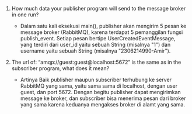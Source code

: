 1. How much data your publisher program will send to the message broker in one run?
    - Dalam satu kali eksekusi main(), publisher akan mengirim 5 pesan ke message broker (RabbitMQ), karena terdapat 5 pemanggilan fungsi publish_event. Setiap pesan bertipe UserCreatedEventMessage, yang terdiri dari user_id yaitu sebuah String (misalnya "1") dan username yaitu sebuah String (misalnya "2306214990-Amir").

2. The url of: “amqp://guest:guest@localhost:5672” is the same as in the subscriber program, what does it mean?
    - Artinya Baik publisher maupun subscriber terhubung ke server RabbitMQ yang sama, yaitu sama sama di localhost, dengan user guest, dan port 5672. Dengan begitu publisher dapat mengirimkan message ke broker, dan subscriber bisa menerima pesan dari broker yang sama karena keduanya mengakses broker di alamt yang sama.
